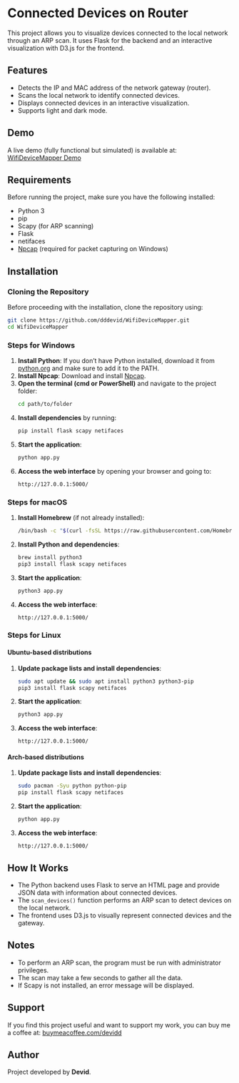 # Connected Devices on Router

This project allows you to visualize devices connected to the local network through an ARP scan. It uses Flask for the backend and an interactive visualization with D3.js for the frontend.

## Features
- Detects the IP and MAC address of the network gateway (router).
- Scans the local network to identify connected devices.
- Displays connected devices in an interactive visualization.
- Supports light and dark mode.

## Demo
A live demo (fully functional but simulated) is available at: [WifiDeviceMapper Demo](https://dddevid.github.io/WifiDeviceMapper/)

## Requirements
Before running the project, make sure you have the following installed:
- Python 3
- pip
- Scapy (for ARP scanning)
- Flask
- netifaces
- [Npcap](https://npcap.com/) (required for packet capturing on Windows)

## Installation

### Cloning the Repository
Before proceeding with the installation, clone the repository using:
```sh
git clone https://github.com/dddevid/WifiDeviceMapper.git
cd WifiDeviceMapper
```

### Steps for Windows
1. **Install Python**: If you don’t have Python installed, download it from [python.org](https://www.python.org/downloads/) and make sure to add it to the PATH.
2. **Install Npcap**: Download and install [Npcap](https://npcap.com/).
3. **Open the terminal (cmd or PowerShell)** and navigate to the project folder:
   ```sh
   cd path/to/folder
   ```
4. **Install dependencies** by running:
   ```sh
   pip install flask scapy netifaces
   ```
5. **Start the application**:
   ```sh
   python app.py
   ```
6. **Access the web interface** by opening your browser and going to:
   ```
   http://127.0.0.1:5000/
   ```

### Steps for macOS
1. **Install Homebrew** (if not already installed):
   ```sh
   /bin/bash -c "$(curl -fsSL https://raw.githubusercontent.com/Homebrew/install/HEAD/install.sh)"
   ```
2. **Install Python and dependencies**:
   ```sh
   brew install python3
   pip3 install flask scapy netifaces
   ```
3. **Start the application**:
   ```sh
   python3 app.py
   ```
4. **Access the web interface**:
   ```
   http://127.0.0.1:5000/
   ```

### Steps for Linux
#### Ubuntu-based distributions
1. **Update package lists and install dependencies**:
   ```sh
   sudo apt update && sudo apt install python3 python3-pip
   pip3 install flask scapy netifaces
   ```
2. **Start the application**:
   ```sh
   python3 app.py
   ```
3. **Access the web interface**:
   ```
   http://127.0.0.1:5000/
   ```

#### Arch-based distributions
1. **Update package lists and install dependencies**:
   ```sh
   sudo pacman -Syu python python-pip
   pip install flask scapy netifaces
   ```
2. **Start the application**:
   ```sh
   python app.py
   ```
3. **Access the web interface**:
   ```
   http://127.0.0.1:5000/
   ```

## How It Works
- The Python backend uses Flask to serve an HTML page and provide JSON data with information about connected devices.
- The `scan_devices()` function performs an ARP scan to detect devices on the local network.
- The frontend uses D3.js to visually represent connected devices and the gateway.

## Notes
- To perform an ARP scan, the program must be run with administrator privileges.
- The scan may take a few seconds to gather all the data.
- If Scapy is not installed, an error message will be displayed.

## Support
If you find this project useful and want to support my work, you can buy me a coffee at: [buymeacoffee.com/devidd](https://buymeacoffee.com/devidd)

## Author
Project developed by **Devid**.

